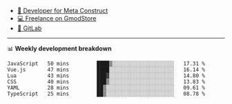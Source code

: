 - [🎈 Developer for Meta Construct](https://metastruct.net)
- [💻 Freelance on GmodStore](https://www.gmodstore.com/users/Tenrys)
- [🦊 GitLab](https://gitlab.com/Tenrys)

---

📊 **Weekly development breakdown**
<!--START_SECTION:waka-->

```text
JavaScript   50 mins         ████▒░░░░░░░░░░░░░░░░░░░░   17.31 %
Vue.js       47 mins         ████░░░░░░░░░░░░░░░░░░░░░   16.14 %
Lua          43 mins         ███▓░░░░░░░░░░░░░░░░░░░░░   14.80 %
CSS          40 mins         ███▒░░░░░░░░░░░░░░░░░░░░░   13.83 %
YAML         28 mins         ██▒░░░░░░░░░░░░░░░░░░░░░░   09.61 %
TypeScript   25 mins         ██▒░░░░░░░░░░░░░░░░░░░░░░   08.78 %
```

<!--END_SECTION:waka-->
